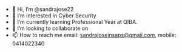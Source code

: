 - 👋 Hi, I’m @sandrajose22
- 👀 I’m interested in Cyber Security
- 🌱 I’m currently learning Professional Year at QIBA.
- 💞️ I’m looking to collaborate on
- 📫 How to reach me email: sandrajoseinsaps@gmail.com, mobile: 0414022340


<!---
sandrajose22/sandrajose22 is a ✨ special ✨ repository because its `README.md` (this file) appears on your GitHub profile.
You can click the Preview link to take a look at your changes.
--->
